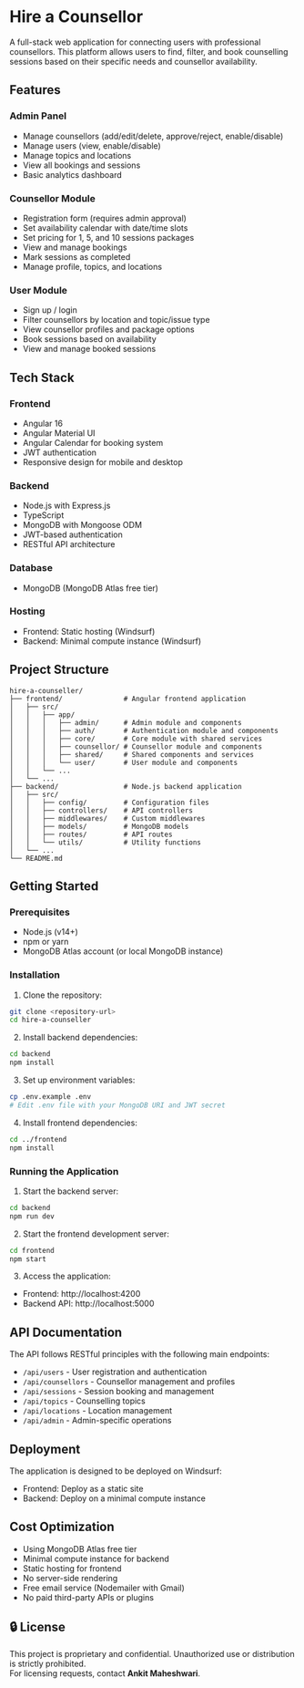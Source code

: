 # Hire a Counsellor

A full-stack web application for connecting users with professional counsellors. This platform allows users to find, filter, and book counselling sessions based on their specific needs and counsellor availability.

## Features

### Admin Panel
- Manage counsellors (add/edit/delete, approve/reject, enable/disable)
- Manage users (view, enable/disable)
- Manage topics and locations
- View all bookings and sessions
- Basic analytics dashboard

### Counsellor Module
- Registration form (requires admin approval)
- Set availability calendar with date/time slots
- Set pricing for 1, 5, and 10 sessions packages
- View and manage bookings
- Mark sessions as completed
- Manage profile, topics, and locations

### User Module
- Sign up / login
- Filter counsellors by location and topic/issue type
- View counsellor profiles and package options
- Book sessions based on availability
- View and manage booked sessions

## Tech Stack

### Frontend
- Angular 16
- Angular Material UI
- Angular Calendar for booking system
- JWT authentication
- Responsive design for mobile and desktop

### Backend
- Node.js with Express.js
- TypeScript
- MongoDB with Mongoose ODM
- JWT-based authentication
- RESTful API architecture

### Database
- MongoDB (MongoDB Atlas free tier)

### Hosting
- Frontend: Static hosting (Windsurf)
- Backend: Minimal compute instance (Windsurf)

## Project Structure

```
hire-a-counseller/
├── frontend/               # Angular frontend application
│   ├── src/
│   │   ├── app/
│   │   │   ├── admin/      # Admin module and components
│   │   │   ├── auth/       # Authentication module and components
│   │   │   ├── core/       # Core module with shared services
│   │   │   ├── counsellor/ # Counsellor module and components
│   │   │   ├── shared/     # Shared components and services
│   │   │   └── user/       # User module and components
│   │   └── ...
│   └── ...
├── backend/                # Node.js backend application
│   ├── src/
│   │   ├── config/         # Configuration files
│   │   ├── controllers/    # API controllers
│   │   ├── middlewares/    # Custom middlewares
│   │   ├── models/         # MongoDB models
│   │   ├── routes/         # API routes
│   │   └── utils/          # Utility functions
│   └── ...
└── README.md
```

## Getting Started

### Prerequisites
- Node.js (v14+)
- npm or yarn
- MongoDB Atlas account (or local MongoDB instance)

### Installation

1. Clone the repository:
```bash
git clone <repository-url>
cd hire-a-counseller
```

2. Install backend dependencies:
```bash
cd backend
npm install
```

3. Set up environment variables:
```bash
cp .env.example .env
# Edit .env file with your MongoDB URI and JWT secret
```

4. Install frontend dependencies:
```bash
cd ../frontend
npm install
```

### Running the Application

1. Start the backend server:
```bash
cd backend
npm run dev
```

2. Start the frontend development server:
```bash
cd frontend
npm start
```

3. Access the application:
- Frontend: http://localhost:4200
- Backend API: http://localhost:5000

## API Documentation

The API follows RESTful principles with the following main endpoints:

- `/api/users` - User registration and authentication
- `/api/counsellors` - Counsellor management and profiles
- `/api/sessions` - Session booking and management
- `/api/topics` - Counselling topics
- `/api/locations` - Location management
- `/api/admin` - Admin-specific operations

## Deployment

The application is designed to be deployed on Windsurf:
- Frontend: Deploy as a static site
- Backend: Deploy on a minimal compute instance

## Cost Optimization

- Using MongoDB Atlas free tier
- Minimal compute instance for backend
- Static hosting for frontend
- No server-side rendering
- Free email service (Nodemailer with Gmail)
- No paid third-party APIs or plugins

## 🔒 License

This project is proprietary and confidential. Unauthorized use or distribution is strictly prohibited.  
For licensing requests, contact **Ankit Maheshwari**.
